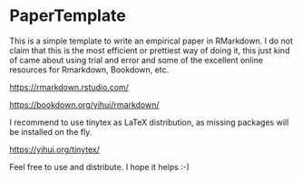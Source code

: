 # PaperTemplate

This is a simple template to write an empirical paper in RMarkdown. I do not claim that this is the most efficient or prettiest way of doing it, this just kind of came about using trial and error and some of the excellent online resources for Rmarkdown, Bookdown, etc.

https://rmarkdown.rstudio.com/

https://bookdown.org/yihui/rmarkdown/

I recommend to use tinytex as LaTeX distribution, as missing packages will be installed on the fly.

https://yihui.org/tinytex/

Feel free to use and distribute. I hope it helps :-)
